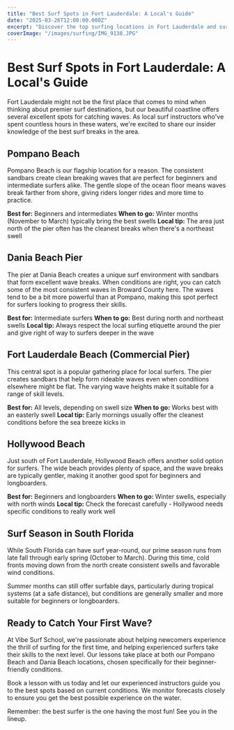 ```yaml
---
title: "Best Surf Spots in Fort Lauderdale: A Local's Guide"
date: "2025-03-26T12:00:00.000Z"
excerpt: "Discover the top surfing locations in Fort Lauderdale and surrounding areas, with tips from our experienced instructors."
coverImage: "/images/surfing/IMG_9138.JPG"
---
```


# Best Surf Spots in Fort Lauderdale: A Local's Guide

Fort Lauderdale might not be the first place that comes to mind when thinking about premier surf destinations, but our beautiful coastline offers several excellent spots for catching waves. As local surf instructors who've spent countless hours in these waters, we're excited to share our insider knowledge of the best surf breaks in the area.

## Pompano Beach

Pompano Beach is our flagship location for a reason. The consistent sandbars create clean breaking waves that are perfect for beginners and intermediate surfers alike. The gentle slope of the ocean floor means waves break farther from shore, giving riders longer rides and more time to practice. 

**Best for:** Beginners and intermediates
**When to go:** Winter months (November to March) typically bring the best swells
**Local tip:** The area just north of the pier often has the cleanest breaks when there's a northeast swell

## Dania Beach Pier

The pier at Dania Beach creates a unique surf environment with sandbars that form excellent wave breaks. When conditions are right, you can catch some of the most consistent waves in Broward County here. The waves tend to be a bit more powerful than at Pompano, making this spot perfect for surfers looking to progress their skills.

**Best for:** Intermediate surfers
**When to go:** Best during north and northeast swells
**Local tip:** Always respect the local surfing etiquette around the pier and give right of way to surfers deeper in the wave

## Fort Lauderdale Beach (Commercial Pier)

This central spot is a popular gathering place for local surfers. The pier creates sandbars that help form rideable waves even when conditions elsewhere might be flat. The varying wave heights make it suitable for a range of skill levels.

**Best for:** All levels, depending on swell size
**When to go:** Works best with an easterly swell
**Local tip:** Early mornings usually offer the cleanest conditions before the sea breeze kicks in

## Hollywood Beach

Just south of Fort Lauderdale, Hollywood Beach offers another solid option for surfers. The wide beach provides plenty of space, and the wave breaks are typically gentler, making it another good spot for beginners and longboarders.

**Best for:** Beginners and longboarders
**When to go:** Winter swells, especially with north winds
**Local tip:** Check the forecast carefully - Hollywood needs specific conditions to really work well

## Surf Season in South Florida

While South Florida can have surf year-round, our prime season runs from late fall through early spring (October to March). During this time, cold fronts moving down from the north create consistent swells and favorable wind conditions.

Summer months can still offer surfable days, particularly during tropical systems (at a safe distance), but conditions are generally smaller and more suitable for beginners or longboarders.

## Ready to Catch Your First Wave?

At Vibe Surf School, we're passionate about helping newcomers experience the thrill of surfing for the first time, and helping experienced surfers take their skills to the next level. Our lessons take place at both our Pompano Beach and Dania Beach locations, chosen specifically for their beginner-friendly conditions.

Book a lesson with us today and let our experienced instructors guide you to the best spots based on current conditions. We monitor forecasts closely to ensure you get the best possible experience on the water.

Remember: the best surfer is the one having the most fun! See you in the lineup.
